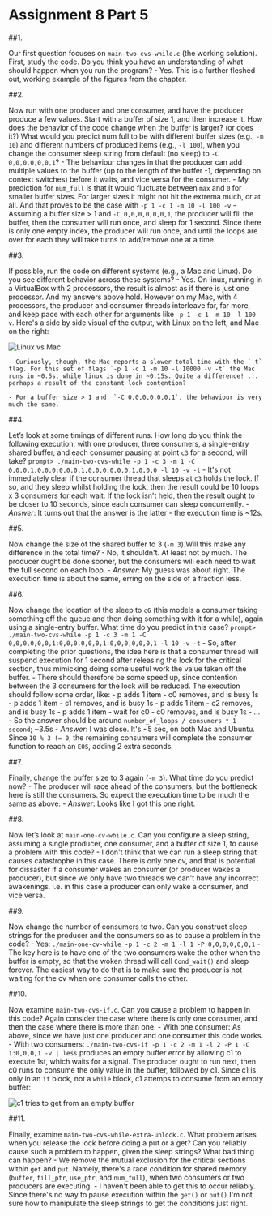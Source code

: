 # Assignment 8 Part 5


##1. 

Our first question focuses on `main-two-cvs-while.c` (the working solution). First, study the code. Do you think you have an understanding of what should happen when you run the program?
    - Yes. This is a further fleshed out, working example of the figures from the chapter. 

##2. 

Now run with one producer and one consumer, and have the producer produce a few values. Start with a buffer of size 1, and then increase it. How does the behavior of the code change when the buffer is larger? (or does it?) What would you predict num full to be with different buffer sizes (e.g., `-m 10`) and different numbers of produced items (e.g., `-l 100`), when you change the consumer sleep string from default (no sleep) to `-C 0,0,0,0,0,0,1`?
    - The behaviour changes in that the producer can add multiple values to the buffer (up to the length of the buffer -1, depending on context switches) before it waits, and vice versa for the consumer. 
    - My prediction for `num_full` is that it would fluctuate between `max` and `0` for smaller buffer sizes. For larger sizes it might not hit the extrema much, or at all. And that proves to be the case with `-p 1 -c 1 -m 10 -l 100 -v`
    - Assuming a buffer size > 1 and `-C 0,0,0,0,0,0,1`, the producer will fill the buffer, then the consumer will run once, and sleep for 1 second. Since there is only one empty index, the producer will run once, and until the loops are over for each they will take turns to add/remove one at a time.

##3. 

If possible, run the code on different systems (e.g., a Mac and Linux). Do you see different behavior across these systems?
    - Yes. On linux, running in a VirtualBox with 2 processors, the result is almost as if there is just one processor. And my answers above hold. However on my Mac, with 4 processors, the producer and consumer threads interleave far, far more, and keep pace with each other for arguments like `-p 1 -c 1 -m 10 -l 100 -v`. Here's a side by side visual of the output, with Linux on the left, and Mac on the right: 

![Linux vs Mac](https://github.com/martalist/ostep/raw/master/chapter_30/hw30/images/lvsm.png)

    - Curiously, though, the Mac reports a slower total time with the `-t` flag. For this set of flags `-p 1 -c 1 -m 10 -l 10000 -v -t` the Mac runs in ~0.5s, while linux is done in ~0.15s. Quite a difference! ... perhaps a result of the constant lock contention? 

    - For a buffer size > 1 and  `-C 0,0,0,0,0,0,1`, the behaviour is very much the same. 

##4. 

Let’s look at some timings of different runs. How long do you think the following execution, with one producer, three consumers, a single-entry shared buffer, and each consumer pausing at point `c3` for a second, will take?
     `prompt> ./main-two-cvs-while -p 1 -c 3 -m 1 -C 0,0,0,1,0,0,0:0,0,0,1,0,0,0:0,0,0,1,0,0,0 -l 10 -v -t`
    - It's not immediately clear if the consumer thread that sleeps at `c3` holds the lock. If so, and they sleep whilst holding the lock, then the result could be 10 loops x 3 consumers for each wait. If the lock isn't held, then the result ought to be closer to 10 seconds, since each consumer can sleep concurrently. 
    - *Answer*: It turns out that the answer is the latter - the execution time is ~12s.

##5. 

Now change the size of the shared buffer to 3 (`-m 3`).Will this make any difference in the total time?
    - No, it shouldn't. At least not by much. The producer ought be done sooner, but the consumers will each need to wait the full second on each loop. 
    - *Answer*: My guess was about right. The execution time is about the same, erring on the side of a fraction less. 

##6. 

Now change the location of the sleep to `c6` (this models a consumer taking something off the queue and then doing something with it for a while), again using a single-entry buffer. What time do you predict in this case?
     `prompt> ./main-two-cvs-while -p 1 -c 3 -m 1 -C 0,0,0,0,0,0,1:0,0,0,0,0,0,1:0,0,0,0,0,0,1 -l 10 -v -t`
    - So, after completing the prior questions, the idea here is that a consumer thread will suspend execution for 1 second after releasing the lock for the critical section, thus mimicking doing some useful work the value taken off the buffer. 
    - There should therefore be some speed up, since contention between the 3 consumers for the lock will be reduced. The execution should follow some order, like: 
        - p adds 1 item
        - c0 removes, and is busy 1s
        - p adds 1 item
        - c1 removes, and is busy 1s
        - p adds 1 item
        - c2 removes, and is busy 1s
        - p adds 1 item
        - wait for c0
        - c0 removes, and is busy 1s
        - ... 
    - So the answer should be around  `number_of_loops / consumers * 1 second`; ~3.5s
    - *Answer*: I was close. It's ~5 sec, on both Mac and Ubuntu. Since `10 % 3 != 0`, the remaining consumers will complete the consumer function to reach an `EOS`, adding 2 extra seconds.

##7.

Finally, change the buffer size to 3 again (`-m 3`). What time do you predict now?
    - The producer will race ahead of the consumers, but the bottleneck here is still the consumers. So expect the execution time to be much the same as above. 
    - *Answer*: Looks like I got this one right. 

##8.

Now let’s look at `main-one-cv-while.c`. Can you configure a sleep string, assuming a single producer, one consumer, and a buffer of size 1, to cause a problem with this code?
    - I don't think that we can run a sleep string that causes catastrophe in this case. There is only one cv, and that is potential for dissaster if a consumer wakes an consumer (or producer wakes a producer), but since we only have two threads we can't have any incorrect awakenings. i.e. in this case a producer can only wake a consumer, and vice versa. 

##9. 

Now change the number of consumers to two. Can you construct sleep strings for the producer and the consumers so as to cause a problem in the code?
    - Yes: `./main-one-cv-while -p 1 -c 2 -m 1 -l 1 -P 0,0,0,0,0,0,1`
    - The key here is to have one of the two consumers wake the other when the buffer is empty, so that the woken thread will call `Cond_wait()` and sleep forever. The easiest way to do that is to make sure the producer is not waiting for the cv when one consumer calls the other.

##10. 

Now examine `main-two-cvs-if.c`. Can you cause a problem to happen in this code? Again consider the case where there is only one consumer, and then the case where there is more than one.
    - With one consumer: As above, since we have just one producer and one consumer this code works.
    - With two consumers: `./main-two-cvs-if -p 1 -c 2 -m 1 -l 2 -P 1 -C 1:0,0,0,1 -v | less` produces an empty buffer error by allowing c1 to execute 1st, which waits for a signal. The producer ought to run next, then c0 runs to consume the only value in the buffer, followed by c1. Since c1 is only in an `if` block, not a `while` block, c1 attemps to consume from an empty buffer: 

![c1 tries to get from an empty buffer](https://github.com/martalist/ostep/raw/master/chapter_30/hw30/images/empty_buffer.png)

##11. 

Finally, examine `main-two-cvs-while-extra-unlock.c`. What problem arises when you release the lock before doing a put or a get? Can you reliably cause such a problem to happen, given the sleep strings? What bad thing can happen?
    - We remove the mutual exclusion for the critical sections within `get` and `put`. Namely, there's a race condition for shared memory (`buffer`, `fill_ptr`, `use_ptr`, and `num_full`), when two consumers or two producers are executing.
    - I haven't been able to get this to occur reliably. Since there's no way to pause execution within the `get()` or `put()` I'm not sure how to manipulate the sleep strings to get the conditions just right.
